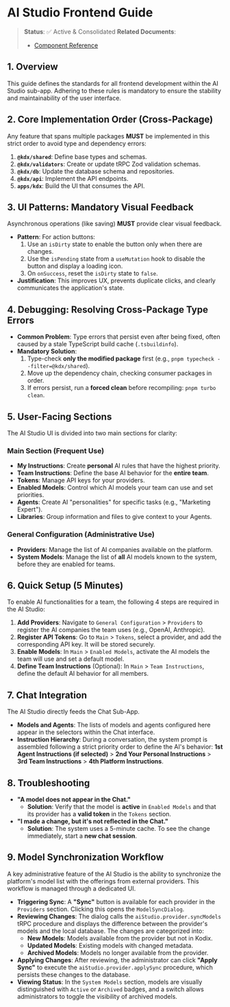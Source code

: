 # AI Studio Frontend Guide

> **Status**: ✅ Active & Consolidated
> **Related Documents**:
>
> - [Component Reference](./components.md)

## 1. Overview

This guide defines the standards for all frontend development within the AI Studio sub-app. Adhering to these rules is mandatory to ensure the stability and maintainability of the user interface.

## 2. Core Implementation Order (Cross-Package)

Any feature that spans multiple packages **MUST** be implemented in this strict order to avoid type and dependency errors:

1.  **`@kdx/shared`**: Define base types and schemas.
2.  **`@kdx/validators`**: Create or update tRPC Zod validation schemas.
3.  **`@kdx/db`**: Update the database schema and repositories.
4.  **`@kdx/api`**: Implement the API endpoints.
5.  **`apps/kdx`**: Build the UI that consumes the API.

## 3. UI Patterns: Mandatory Visual Feedback

Asynchronous operations (like saving) **MUST** provide clear visual feedback.

- **Pattern**: For action buttons:
  1.  Use an `isDirty` state to enable the button only when there are changes.
  2.  Use the `isPending` state from a `useMutation` hook to disable the button and display a loading icon.
  3.  On `onSuccess`, reset the `isDirty` state to `false`.
- **Justification**: This improves UX, prevents duplicate clicks, and clearly communicates the application's state.

## 4. Debugging: Resolving Cross-Package Type Errors

- **Common Problem**: Type errors that persist even after being fixed, often caused by a stale TypeScript build cache (`.tsbuildinfo`).
- **Mandatory Solution**:
  1.  Type-check **only the modified package** first (e.g., `pnpm typecheck --filter=@kdx/shared`).
  2.  Move up the dependency chain, checking consumer packages in order.
  3.  If errors persist, run a **forced clean** before recompiling: `pnpm turbo clean`.

## 5. User-Facing Sections

The AI Studio UI is divided into two main sections for clarity:

### Main Section (Frequent Use)

- **My Instructions**: Create **personal** AI rules that have the highest priority.
- **Team Instructions**: Define the base AI behavior for the **entire team**.
- **Tokens**: Manage API keys for your providers.
- **Enabled Models**: Control which AI models your team can use and set priorities.
- **Agents**: Create AI "personalities" for specific tasks (e.g., "Marketing Expert").
- **Libraries**: Group information and files to give context to your Agents.

### General Configuration (Administrative Use)

- **Providers**: Manage the list of AI companies available on the platform.
- **System Models**: Manage the list of **all** AI models known to the system, before they are enabled for teams.

## 6. Quick Setup (5 Minutes)

To enable AI functionalities for a team, the following 4 steps are required in the AI Studio:

1.  **Add Providers**: Navigate to `General Configuration` > `Providers` to register the AI companies the team uses (e.g., OpenAI, Anthropic).
2.  **Register API Tokens**: Go to `Main` > `Tokens`, select a provider, and add the corresponding API key. It will be stored securely.
3.  **Enable Models**: In `Main` > `Enabled Models`, activate the AI models the team will use and set a default model.
4.  **Define Team Instructions** (Optional): In `Main` > `Team Instructions`, define the default AI behavior for all members.

## 7. Chat Integration

The AI Studio directly feeds the Chat Sub-App.

- **Models and Agents**: The lists of models and agents configured here appear in the selectors within the Chat interface.
- **Instruction Hierarchy**: During a conversation, the system prompt is assembled following a strict priority order to define the AI's behavior: **1st Agent Instructions (if selected)** > **2nd Your Personal Instructions** > **3rd Team Instructions** > **4th Platform Instructions**.

## 8. Troubleshooting

- **"A model does not appear in the Chat."**
  - **Solution**: Verify that the model is **active** in `Enabled Models` and that its provider has a **valid token** in the `Tokens` section.
- **"I made a change, but it's not reflected in the Chat."**
  - **Solution**: The system uses a 5-minute cache. To see the change immediately, start a **new chat session**.

## 9. Model Synchronization Workflow

A key administrative feature of the AI Studio is the ability to synchronize the platform's model list with the offerings from external providers. This workflow is managed through a dedicated UI.

- **Triggering Sync**: A **"Sync"** button is available for each provider in the `Providers` section. Clicking this opens the `ModelSyncDialog`.
- **Reviewing Changes**: The dialog calls the `aiStudio.provider.syncModels` tRPC procedure and displays the difference between the provider's models and the local database. The changes are categorized into:
  - **New Models**: Models available from the provider but not in Kodix.
  - **Updated Models**: Existing models with changed metadata.
  - **Archived Models**: Models no longer available from the provider.
- **Applying Changes**: After reviewing, the administrator can click **"Apply Sync"** to execute the `aiStudio.provider.applySync` procedure, which persists these changes to the database.
- **Viewing Status**: In the `System Models` section, models are visually distinguished with `Active` or `Archived` badges, and a switch allows administrators to toggle the visibility of archived models.
